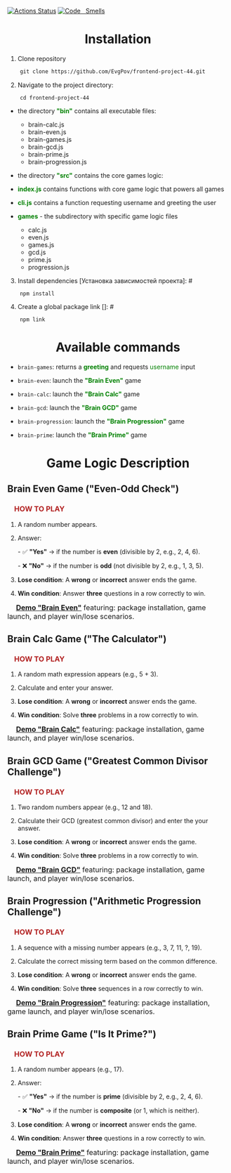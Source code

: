 [![Actions
Status](https://github.com/EvgPov/frontend-project-44/actions/workflows/hexlet-check.yml/badge.svg)](https://github.com/EvgPov/frontend-project-44/actions)
[![Code  
Smells](https://sonarcloud.io/api/project_badges/measure?project=EvgPov_frontend-project-44&metric=code_smells)](https://sonarcloud.io/summary/new_code?id=EvgPov_frontend-project-44)

# <center>Installation</center>

1. Clone repository

[Клонирование репозитория с проектом на локальный компьютер]: #

```diff
    git clone https://github.com/EvgPov/frontend-project-44.git
```

2. Navigate to the project directory:

[Все файлы и каталоги проекта расположены в каталоге frontend-project-44 ]: #

```
    cd frontend-project-44
```

- the directory <font color="green">**"bin"**</font> contains all executable files:
  - brain-calc.js
  - brain-even.js
  - brain-games.js
  - brain-gcd.js
  - brain-prime.js
  - brain-progression.js

- the directory <font color="green">**"src"**</font> contains the core games logic:
- <font color="green">**index.js**</font> contains functions with core game logic that powers all games
- <font color="green">**cli.js**</font> contains a function requesting username and greeting the user
- <font color="green">**games**</font> - the subdirectory with specific game logic files
  - calc.js
  - even.js
  - games.js
  - gcd.js
  - prime.js
  - progression.js

3. Install dependencies
   [Установка зависимостей проекта]: #

```
    npm install
```

4. Create a global package link
   []: #

```
    npm link
```

# <center>Available commands</center>

[Доступные команды]: #

- `brain-games`: returns a <font color="green">**greeting**</font> and requests <font color="green">username</font> input

- `brain-even`: launch the <font color="green">**"Brain Even"**</font> game

- `brain-calc`: launch the <font color="green">**"Brain Calc"**</font> game

- `brain-gcd`: launch the <font color="green">**"Brain GCD"** </font>game

- `brain-progression`: launch the <font color="green">**"Brain Progression"**</font> game

- `brain-prime`: launch the <font color="green">**"Brain Prime"**</font> game

# <center>Game Logic Description</center>

[Описание логики игр]: #

## Brain Even Game ("Even-Odd Check")

[Об игре "Проверка на чётность"]: #

### &nbsp;&nbsp;&nbsp;&nbsp;<font color="firebrick">HOW TO PLAY</font>

1. A random number appears.
2. Answer:

   &#45; ✅ **"Yes"** &rarr; if the number is **even** (divisible by 2, e.g., 2, 4, 6).

   &#x2D; ❌ **"No"** &rarr; if the number is **odd** (not divisible by 2, e.g., 1, 3, 5).

3. **Lose condition**: A **wrong** or **incorrect** answer ends the game.
4. **Win condition**: Answer **three** questions in a row correctly to win.
   <br>

&nbsp;&nbsp;&nbsp;&nbsp; <font size="3">**[Demo "Brain Even"](https://asciinema.org/a/V7Bo9E86NUoZk51Dt12lxRssp 'brain-even')** featuring: package installation, game launch, and player win/lose scenarios.</font>

## Brain Calc Game ("The Calculator")

[Об игре "Калькулятор"]: #

### &nbsp;&nbsp;&nbsp;&nbsp;<font color="firebrick">HOW TO PLAY</font>

1. A random math expression appears (e.g., 5 + 3).

2. Calculate and enter your answer.

3. **Lose condition**: A **wrong** or **incorrect** answer ends the game.

4. **Win condition**: Solve **three** problems in a row correctly to win.
   <br>

&nbsp;&nbsp;&nbsp;&nbsp; <font size="3">**[Demo "Brain Calc"](https://asciinema.org/a/nrND4OL6lnJD3vKEAJGEoxKxd 'brain-calc')** featuring: package installation, game launch, and player win/lose scenarios.</font>

## Brain GCD Game ("Greatest Common Divisor Challenge")

[Об игре "Наибольший общий делитель"]: #

### &nbsp;&nbsp;&nbsp;&nbsp;<font color="firebrick">HOW TO PLAY</font>

1. Two random numbers appear (e.g., 12 and 18).

2. Calculate their GCD (greatest common divisor) and enter the your answer.

3. **Lose condition**: A **wrong** or **incorrect** answer ends the game.

4. **Win condition**: Solve **three** problems in a row correctly to win.
   <br>

&nbsp;&nbsp;&nbsp;&nbsp; <font size="3">**[Demo "Brain GCD"](https://asciinema.org/a/S3G5m71LDTQ4T5CVWPgiOCicH 'brain-gcd')** featuring: package installation, game launch, and player win/lose scenarios.</font>

## Brain Progression ("Arithmetic Progression Challenge")

[Об игре "Арифметическая прогрессия"]: #

### &nbsp;&nbsp;&nbsp;&nbsp;<font color="firebrick">HOW TO PLAY</font>

1. A sequence with a missing number appears (e.g., 3, 7, 11, ?, 19).

2. Calculate the correct missing term based on the common difference.

3. **Lose condition**: A **wrong** or **incorrect** answer ends the game.

4. **Win condition**: Solve **three** sequences in a row correctly to win.
   <br>

&nbsp;&nbsp;&nbsp;&nbsp; <font size="3">**[Demo "Brain Progression"](https://asciinema.org/a/Wn1b5wovgkJG5pSKfN5sCPEqg 'brain-progression')** featuring: package installation, game launch, and player win/lose scenarios.</font>

## Brain Prime Game ("Is It Prime?")

[Об игре "Простое ли число?"]: #

### &nbsp;&nbsp;&nbsp;&nbsp;<font color="firebrick">HOW TO PLAY</font>

1. A random number appears (e.g., 17).
2. Answer:

   &#45; ✅ **"Yes"** &rarr; if the number is **prime** (divisible by 2, e.g., 2, 4, 6).

   &#x2D; ❌ **"No"** &rarr; if the number is **composite** (or 1, which is neither).

3. **Lose condition**: A **wrong** or **incorrect** answer ends the game.
4. **Win condition**: Answer **three** questions in a row correctly to win.
   <br>

&nbsp;&nbsp;&nbsp;&nbsp; <font size="3">**[Demo "Brain Prime"](https://asciinema.org/a/92bsLxtRG8a0yvhwdkGxi0Uab 'brain-prime')** featuring: package installation, game launch, and player win/lose scenarios.</font>

